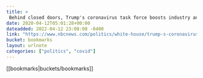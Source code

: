 ```yaml
---
title: > 
 Behind closed doors, Trump's coronavirus task force boosts industry and sows confusion
date: 2020-04-12T05:01:28+00:00
dateadded: 2022-04-12 23:08:08 -0400
link: "https://www.nbcnews.com/politics/white-house/trump-s-coronavirus-task-force-amassed-power-it-boosted-industry-n1180786"
bucket: bookmarks
layout: urlnote
categories: ["politics", "covid"]
--- 
```

 <!-- end excerpt --> 
 [[bookmarks|buckets/bookmarks]]
